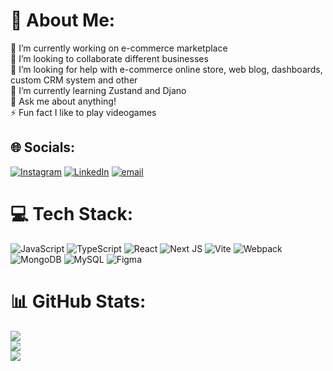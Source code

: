# 💫 About Me:
🔭 I’m currently working on e-commerce marketplace<br>👯 I’m looking to collaborate different businesses<br>🤝 I’m looking for help with e-commerce online store, web blog, dashboards, custom CRM system and other<br>🌱 I’m currently learning Zustand and Djano<br>💬 Ask me about anything!<br>⚡ Fun fact I like to play videogames


## 🌐 Socials:
[![Instagram](https://img.shields.io/badge/Instagram-%23E4405F.svg?logo=Instagram&logoColor=white)](https://instagram.com/@knyaz3z) [![LinkedIn](https://img.shields.io/badge/LinkedIn-%230077B5.svg?logo=linkedin&logoColor=white)](https://linkedin.com/in/maxim-finageev) [![email](https://img.shields.io/badge/Email-D14836?logo=gmail&logoColor=white)](mailto:knyaz010official@gmail.com) 

# 💻 Tech Stack:
![JavaScript](https://img.shields.io/badge/javascript-%23323330.svg?style=for-the-badge&logo=javascript&logoColor=%23F7DF1E) ![TypeScript](https://img.shields.io/badge/typescript-%23007ACC.svg?style=for-the-badge&logo=typescript&logoColor=white) ![React](https://img.shields.io/badge/react-%2320232a.svg?style=for-the-badge&logo=react&logoColor=%2361DAFB) ![Next JS](https://img.shields.io/badge/Next-black?style=for-the-badge&logo=next.js&logoColor=white) ![Vite](https://img.shields.io/badge/vite-%23646CFF.svg?style=for-the-badge&logo=vite&logoColor=white) ![Webpack](https://img.shields.io/badge/webpack-%238DD6F9.svg?style=for-the-badge&logo=webpack&logoColor=black) ![MongoDB](https://img.shields.io/badge/MongoDB-%234ea94b.svg?style=for-the-badge&logo=mongodb&logoColor=white) ![MySQL](https://img.shields.io/badge/mysql-4479A1.svg?style=for-the-badge&logo=mysql&logoColor=white) ![Figma](https://img.shields.io/badge/figma-%23F24E1E.svg?style=for-the-badge&logo=figma&logoColor=white)
# 📊 GitHub Stats:
![](https://github-readme-stats.vercel.app/api?username=knyaz3z&theme=dark&hide_border=false&include_all_commits=false&count_private=true)<br/>
![](https://nirzak-streak-stats.vercel.app/?user=knyaz3z&theme=dark&hide_border=false)<br/>
![](https://github-readme-stats.vercel.app/api/top-langs/?username=knyaz3z&theme=dark&hide_border=false&include_all_commits=false&count_private=true&layout=compact)

<!-- Proudly created with GPRM ( https://gprm.itsvg.in ) -->
